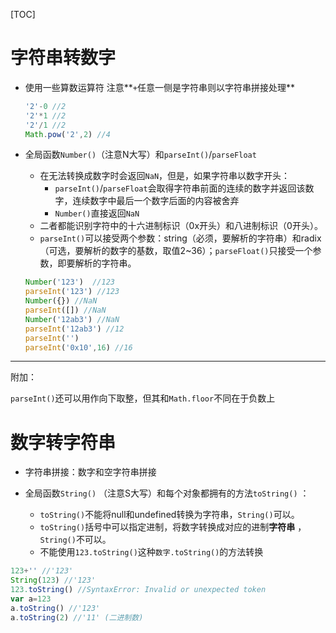 [TOC]

# 字符串转数字

- 使用一些算数运算符  注意**`+`任意一侧是字符串则以字符串拼接处理**

  ```javascript
  '2'-0 //2
  '2'*1 //2
  '2'/1 //2
  Math.pow('2',2) //4
  ```

- 全局函数`Number()`（注意N大写）和`parseInt()`/`parseFloat`

  - 在无法转换成数字时会返回`NaN`，但是，如果字符串以数字开头：
    - `parseInt()`/`parseFloat`会取得字符串前面的连续的数字并返回该数字，连续数字中最后一个数字后面的内容被舍弃
    - `Number()`直接返回`NaN`
  - 二者都能识别字符中的十六进制标识（0x开头）和八进制标识（0开头）。
  - `parseInt()`可以接受两个参数：string（必须，要解析的字符串）和radix（可选，要解析的数字的基数，取值2~36）；`parseFloat()`只接受一个参数，即要解析的字符串。

  ```javascript
  Number('123')  //123
  parseInt('123') //123
  Number({}) //NaN
  parseInt([]) //NaN
  Number('12ab3') //NaN
  parseInt('12ab3') //12
  parseInt('')
  parseInt('0x10',16) //16
  ```

---

附加：

`parseInt()`还可以用作向下取整，但其和`Math.floor`不同在于负数上

# 数字转字符串

- 字符串拼接：数字和空字符串拼接


- 全局函数`String()` （注意S大写）和每个对象都拥有的方法`toString()` ：
  - `toString()`不能将null和undefined转换为字符串，`String()`可以。
  - `toString()`括号中可以指定进制，将数字转换成对应的进制**字符串** ，`String()`不可以。
  - 不能使用`123.toString()`这种`数字.toString()`的方法转换

```javascript
123+'' //'123'
String(123) //'123'
123.toString() //SyntaxError: Invalid or unexpected token
var a=123
a.toString() //'123'
a.toString(2) //'11' (二进制数)
```
